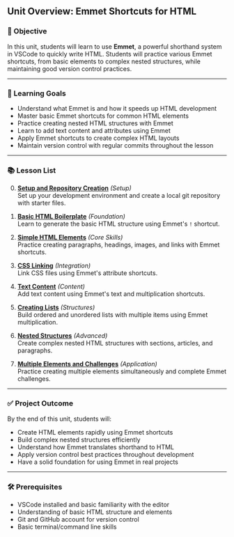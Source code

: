 ## Unit Overview: Emmet Shortcuts for HTML

### 🧭 Objective

In this unit, students will learn to use **Emmet**, a powerful shorthand system in VSCode to quickly write HTML. Students will practice various Emmet shortcuts, from basic elements to complex nested structures, while maintaining good version control practices.

---

### 🎯 Learning Goals

* Understand what Emmet is and how it speeds up HTML development
* Master basic Emmet shortcuts for common HTML elements
* Practice creating nested HTML structures with Emmet
* Learn to add text content and attributes using Emmet
* Apply Emmet shortcuts to create complex HTML layouts
* Maintain version control with regular commits throughout the lesson

---

### 📚 Lesson List

0. **[Setup and Repository Creation](./emmet-intro-lv0.md)** *(Setup)*  
   Set up your development environment and create a local git repository with starter files.

1. **[Basic HTML Boilerplate](./emmet-intro-lv1.md)** *(Foundation)*  
   Learn to generate the basic HTML structure using Emmet's `!` shortcut.

2. **[Simple HTML Elements](./emmet-intro-lv2.md)** *(Core Skills)*  
   Practice creating paragraphs, headings, images, and links with Emmet shortcuts.

3. **[CSS Linking](./emmet-intro-lv3.md)** *(Integration)*  
   Link CSS files using Emmet's attribute shortcuts.

4. **[Text Content](./emmet-intro-lv4.md)** *(Content)*  
   Add text content using Emmet's text and multiplication shortcuts.

5. **[Creating Lists](./emmet-intro-lv5.md)** *(Structures)*  
   Build ordered and unordered lists with multiple items using Emmet multiplication.

6. **[Nested Structures](./emmet-intro-lv6.md)** *(Advanced)*  
   Create complex nested HTML structures with sections, articles, and paragraphs.

7. **[Multiple Elements and Challenges](./emmet-intro-lv7.md)** *(Application)*  
   Practice creating multiple elements simultaneously and complete Emmet challenges.

---

### ✅ Project Outcome

By the end of this unit, students will:

* Create HTML elements rapidly using Emmet shortcuts
* Build complex nested structures efficiently
* Understand how Emmet translates shorthand to HTML
* Apply version control best practices throughout development
* Have a solid foundation for using Emmet in real projects

---

### 🛠️ Prerequisites

* VSCode installed and basic familiarity with the editor
* Understanding of basic HTML structure and elements
* Git and GitHub account for version control
* Basic terminal/command line skills 